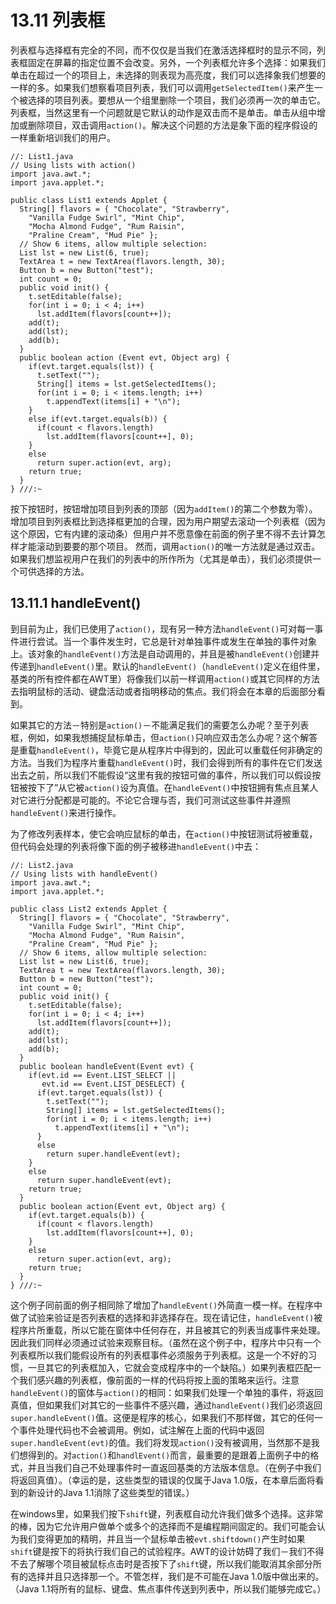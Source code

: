 # 13.11 列表框

列表框与选择框有完全的不同，而不仅仅是当我们在激活选择框时的显示不同，列表框固定在屏幕的指定位置不会改变。另外，一个列表框允许多个选择：如果我们单击在超过一个的项目上，未选择的则表现为高亮度，我们可以选择象我们想要的一样的多。如果我们想察看项目列表，我们可以调用`getSelectedItem()`来产生一个被选择的项目列表。要想从一个组里删除一个项目，我们必须再一次的单击它。列表框，当然这里有一个问题就是它默认的动作是双击而不是单击。单击从组中增加或删除项目，双击调用`action()`。解决这个问题的方法是象下面的程序假设的一样重新培训我们的用户。

```text
//: List1.java
// Using lists with action()
import java.awt.*;
import java.applet.*;

public class List1 extends Applet {
  String[] flavors = { "Chocolate", "Strawberry",
    "Vanilla Fudge Swirl", "Mint Chip",
    "Mocha Almond Fudge", "Rum Raisin",
    "Praline Cream", "Mud Pie" };
  // Show 6 items, allow multiple selection:
  List lst = new List(6, true);
  TextArea t = new TextArea(flavors.length, 30);
  Button b = new Button("test");
  int count = 0;
  public void init() {
    t.setEditable(false);
    for(int i = 0; i < 4; i++)
      lst.addItem(flavors[count++]);
    add(t);
    add(lst);
    add(b);
  }
  public boolean action (Event evt, Object arg) {
    if(evt.target.equals(lst)) {
      t.setText("");
      String[] items = lst.getSelectedItems();
      for(int i = 0; i < items.length; i++)
        t.appendText(items[i] + "\n");
    }
    else if(evt.target.equals(b)) {
      if(count < flavors.length)
        lst.addItem(flavors[count++], 0);
    }
    else
      return super.action(evt, arg);
    return true;
  }
} ///:~
```

按下按钮时，按钮增加项目到列表的顶部（因为`addItem()`的第二个参数为零）。增加项目到列表框比到选择框更加的合理，因为用户期望去滚动一个列表框（因为这个原因，它有内建的滚动条）但用户并不愿意像在前面的例子里不得不去计算怎样才能滚动到要要的那个项目。 然而，调用`action()`的唯一方法就是通过双击。如果我们想监视用户在我们的列表中的所作所为（尤其是单击），我们必须提供一个可供选择的方法。

## 13.11.1 handleEvent\(\)

到目前为止，我们已使用了`action()`，现有另一种方法`handleEvent()`可对每一事件进行尝试。当一个事件发生时，它总是针对单独事件或发生在单独的事件对象上。该对象的`handleEvent()`方法是自动调用的，并且是被`handleEvent()`创建并传递到`handleEvent()`里。默认的`handleEvent()`（`handleEvent()`定义在组件里，基类的所有控件都在AWT里）将像我们以前一样调用`action()`或其它同样的方法去指明鼠标的活动、键盘活动或者指明移动的焦点。我们将会在本章的后面部分看到。

如果其它的方法－特别是`action()`－不能满足我们的需要怎么办呢？至于列表框，例如，如果我想捕捉鼠标单击，但`action()`只响应双击怎么办呢？这个解答是重载`handleEvent()`，毕竟它是从程序片中得到的，因此可以重载任何非确定的方法。当我们为程序片重载`handleEvent()`时，我们会得到所有的事件在它们发送出去之前，所以我们不能假设“这里有我的按钮可做的事件，所以我们可以假设按钮被按下了”从它被`action()`设为真值。在`handleEvent()`中按钮拥有焦点且某人对它进行分配都是可能的。不论它合理与否，我们可测试这些事件并遵照`handleEvent()`来进行操作。

为了修改列表样本，使它会响应鼠标的单击，在`action()`中按钮测试将被重载，但代码会处理的列表将像下面的例子被移进`handleEvent()`中去：

```text
//: List2.java
// Using lists with handleEvent()
import java.awt.*;
import java.applet.*;

public class List2 extends Applet {
  String[] flavors = { "Chocolate", "Strawberry",
    "Vanilla Fudge Swirl", "Mint Chip",
    "Mocha Almond Fudge", "Rum Raisin",
    "Praline Cream", "Mud Pie" };
  // Show 6 items, allow multiple selection:
  List lst = new List(6, true);
  TextArea t = new TextArea(flavors.length, 30);
  Button b = new Button("test");
  int count = 0;
  public void init() {
    t.setEditable(false);
    for(int i = 0; i < 4; i++)
      lst.addItem(flavors[count++]);
    add(t);
    add(lst);
    add(b);
  }
  public boolean handleEvent(Event evt) {
    if(evt.id == Event.LIST_SELECT ||
       evt.id == Event.LIST_DESELECT) {
      if(evt.target.equals(lst)) {
        t.setText("");
        String[] items = lst.getSelectedItems();
        for(int i = 0; i < items.length; i++)
          t.appendText(items[i] + "\n");
      }
      else
        return super.handleEvent(evt);
    }
    else
      return super.handleEvent(evt);
    return true;
  }
  public boolean action(Event evt, Object arg) {
    if(evt.target.equals(b)) {
      if(count < flavors.length)
        lst.addItem(flavors[count++], 0);
    }
    else
      return super.action(evt, arg);
    return true;
  }
} ///:~
```

这个例子同前面的例子相同除了增加了`handleEvent()`外简直一模一样。在程序中做了试验来验证是否列表框的选择和非选择存在。现在请记住，`handleEvent()`被程序片所重载，所以它能在窗体中任何存在，并且被其它的列表当成事件来处理。因此我们同样必须通过试验来观察目标。（虽然在这个例子中，程序片中只有一个列表框所以我们能假设所有的列表框事件必须服务于列表框。这是一个不好的习惯，一旦其它的列表框加入，它就会变成程序中的一个缺陷。）如果列表框匹配一个我们感兴趣的列表框，像前面的一样的代码将按上面的策略来运行。注意`handleEvent()`的窗体与`action()`的相同：如果我们处理一个单独的事件，将返回真值，但如果我们对其它的一些事件不感兴趣，通过`handleEvent()`我们必须返回`super.handleEvent()`值。这便是程序的核心，如果我们不那样做，其它的任何一个事件处理代码也不会被调用。例如，试注解在上面的代码中返回`super.handleEvent(evt)`的值。我们将发现`action()`没有被调用，当然那不是我们想得到的。对`action()`和`handlEvent()`而言，最重要的是跟着上面例子中的格式，并且当我们自己不处理事件时一直返回基类的方法版本信息。（在例子中我们将返回真值）。（幸运的是，这些类型的错误的仅属于Java 1.0版，在本章后面将看到的新设计的Java 1.1消除了这些类型的错误。）

在windows里，如果我们按下`shift`键，列表框自动允许我们做多个选择。这非常的棒，因为它允许用户做单个或多个的选择而不是编程期间固定的。我们可能会认为我们变得更加的精明，并且当一个鼠标单击被`evt.shiftdown()`产生时如果`shift`键是按下的将执行我们自己的试验程序。AWT的设计妨碍了我们－我们不得不去了解哪个项目被鼠标点击时是否按下了`shift`键，所以我们能取消其余部分所有的选择并且只选择那一个。不管怎样，我们是不可能在Java 1.0版中做出来的。（Java 1.1将所有的鼠标、键盘、焦点事件传送到列表中，所以我们能够完成它。）

